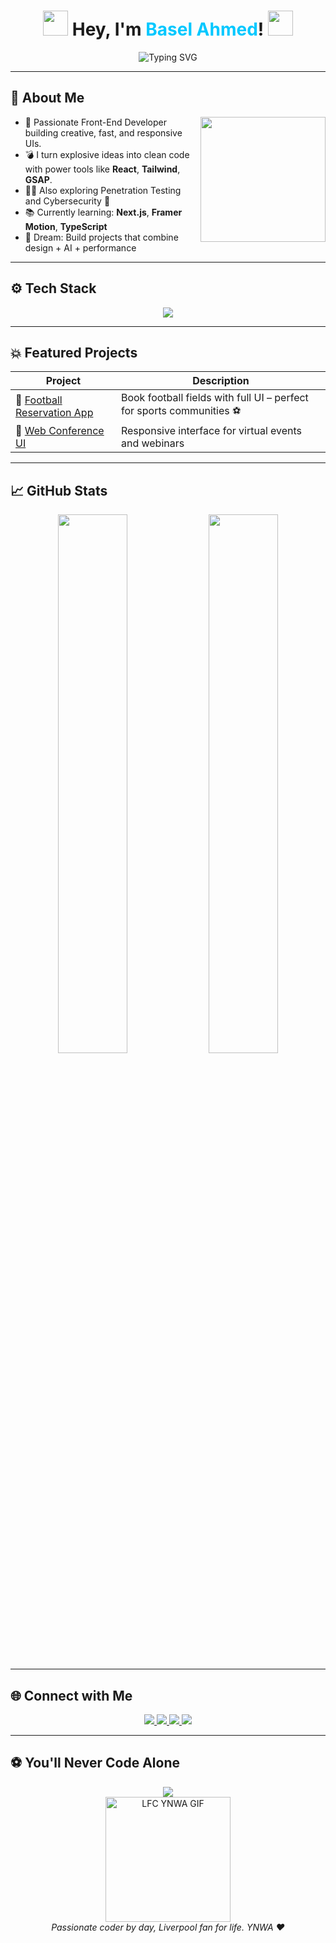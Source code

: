 <!-- 🚀 Basel Ahmed | You'll Never Code Alone -->

<h1 align="center">
  <img src="https://media.giphy.com/media/hvRJCLFzcasrR4ia7z/giphy.gif" width="40"/>
  Hey, I'm <span style="color:#00c8ff;">Basel Ahmed</span>!  
  <img src="https://media.giphy.com/media/3o7TKtnuHOHHUjR38Y/giphy.gif" width="40"/>
</h1>

<p align="center">
  <img src="https://readme-typing-svg.demolab.com?font=Fira+Code&size=24&pause=1000&color=00C8FF&center=true&vCenter=true&width=700&lines=You'll+Never+Code+Alone;Front-End+Developer+%F0%9F%8C%90;Penetration+Tester+%F0%9F%94%92;Explosive+Ideas+into+Code+%F0%9F%92%A5;Software+Engineer+%F0%9F%92%BB" alt="Typing SVG" />
</p>



---

## 🚀 About Me

<img align="right" src="https://media.giphy.com/media/L8K62iTDkzGX6/giphy.gif" width="200"/>

- 🎯 Passionate Front-End Developer building creative, fast, and responsive UIs.
- 💣 I turn explosive ideas into clean code with power tools like **React**, **Tailwind**, **GSAP**.
- 🕵️‍♂️ Also exploring Penetration Testing and Cybersecurity 🔐
- 📚 Currently learning: **Next.js**, **Framer Motion**, **TypeScript**
- 🧠 Dream: Build projects that combine design + AI + performance

---

## ⚙️ Tech Stack

<p align="center">
  <img src="https://skillicons.dev/icons?i=html,css,js,ts,react,nextjs,vue,tailwind,bootstrap,figma,git,github,vscode,nodejs,express,mongodb,python,django,flask" />
</p>

---

## 💥 Featured Projects

| Project | Description |
|--------|-------------|
| 🔗 [Football Reservation App](https://github.com/Basel-Ahmed-TECH/football-reservation-app) | Book football fields with full UI – perfect for sports communities ⚽ |
| 🔗 [Web Conference UI](https://github.com/Basel-Ahmed-TECH/web-conference-ui) | Responsive interface for virtual events and webinars |

---

## 📈 GitHub Stats

<p align="center">
  <img src="https://github-readme-stats.vercel.app/api?username=Basel-Ahmed-TECH&show_icons=true&theme=tokyonight&hide_border=true" width="47%"/>
  <img src="https://github-readme-streak-stats.herokuapp.com?user=Basel-Ahmed-TECH&theme=tokyonight&hide_border=true" width="47%"/>
</p>

---

## 🌐 Connect with Me

<p align="center">
  <a href="https://linkedin.com/in/basel-ahmed-tech" target="_blank">
    <img src="https://img.shields.io/badge/LinkedIn-Basel_Ahmed-0077B5?style=for-the-badge&logo=linkedin&logoColor=white"/>
  </a>
  <a href="mailto:basel.tech.dev.cs@gmail.com">
    <img src="https://img.shields.io/badge/Gmail-Tech.Dev.CS-EA4335?style=for-the-badge&logo=gmail&logoColor=white"/>
  </a>
  <a href="mailto:basel.ahmed.vs2000@gmail.com">
    <img src="https://img.shields.io/badge/Gmail-VS2000-EA4335?style=for-the-badge&logo=gmail&logoColor=white"/>
  </a>
  <a href="mailto:basel.ahmed.cs@gmail.com">
    <img src="https://img.shields.io/badge/Gmail-CS.Egypt-EA4335?style=for-the-badge&logo=gmail&logoColor=white"/>
  </a>
</p>

---



## ⚽ You'll Never Code Alone

<p align="center">
  <a href="#">
    <img src="https://img.shields.io/badge/Liverpool_FC-Fan-EA1E1E?style=for-the-badge&logo=premier-league&logoColor=white"/>
  </a>
  <br>
  <img src="https://media.giphy.com/media/3o6Zt481isNVuQI1l6/giphy.gif" width="200" alt="LFC YNWA GIF"/>
  <br>
  <i>Passionate coder by day, Liverpool fan for life. YNWA ❤️</i>
</p>


